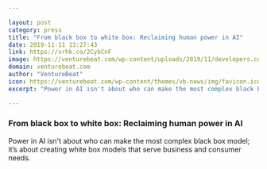 ```yaml
---

layout: post
category: press
title: "From black box to white box: Reclaiming human power in AI"
date: 2019-11-11 13:27:43
link: https://vrhk.co/2CybCnF
image: https://venturebeat.com/wp-content/uploads/2019/11/developers.computer.GettyImages-769720913-CROPPED.jpg?w=1200&strip=all
domain: venturebeat.com
author: "VentureBeat"
icon: https://venturebeat.com/wp-content/themes/vb-news/img/favicon.ico
excerpt: "Power in AI isn't about who can make the most complex black box model; it’s about creating white box models that serve business and consumer needs."

---
```


### From black box to white box: Reclaiming human power in AI

Power in AI isn't about who can make the most complex black box model; it’s about creating white box models that serve business and consumer needs.